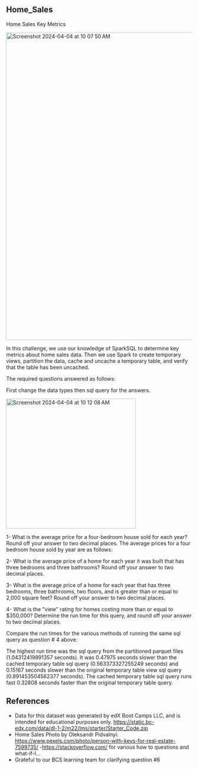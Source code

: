 ## Home_Sales
Home Sales Key Metrics

<img width="830" alt="Screenshot 2024-04-04 at 10 07 50 AM" src="https://github.com/kaurn6538/Home_Sales/assets/98873779/48723846-c6eb-4647-8841-e46f37ddf3ec">




In this challenge, we use our knowledge of SparkSQL to determine key metrics about home sales data. Then we use Spark to create temporary views, partition the data, cache and uncache a temporary table, and verify that the table has been uncached.



The required questions answered as follows:

First change the data types then sql query for the answers.

<img width="351" alt="Screenshot 2024-04-04 at 10 12 08 AM" src="https://github.com/kaurn6538/Home_Sales/assets/98873779/10b239da-56b8-45b1-901b-dce0227d03e2">

1- What is the average price for a four-bedroom house sold for each year? Round off your answer to two decimal places. The average prices for a four bedroom house sold by year are as follows:



2- What is the average price of a home for each year it was built that has three bedrooms and three bathrooms? Round off your answer to two decimal places.



3- What is the average price of a home for each year that has three bedrooms, three bathrooms, two floors, and is greater than or equal to 2,000 square feet? Round off your answer to two decimal places.



4- What is the "view" rating for homes costing more than or equal to $350,000? Determine the run time for this query, and round off your answer to two decimal places.



Compare the run times for the various methods of running the same sql query as question # 4 above:



The highest run time was the sql query from the partitioned parquet files (1.04312419891357 seconds). It was 0.47975 seconds slower than the cached temporary table sql query (0.563373327255249 seconds) and 0.15167 seconds slower than the original temporary table view sql query (0.891453504562377 seconds). The cached temporary table sql query runs fast 0.32808 seconds faster than the original temporary table query.

## References

*    Data for this dataset was generated by edX Boot Camps LLC, and is intended for educational purposes only. https://static.bc-edx.com/data/dl-1-2/m22/lms/starter/Starter_Code.zip
*    Home Sales Photo by Oleksandr Pidvalnyi: https://www.pexels.com/photo/person-with-keys-for-real-estate-7599735/ -https://stackoverflow.com/ for various how to questions and what-if-I...
*    Grateful to our BCS learning team for clarifying question #6
